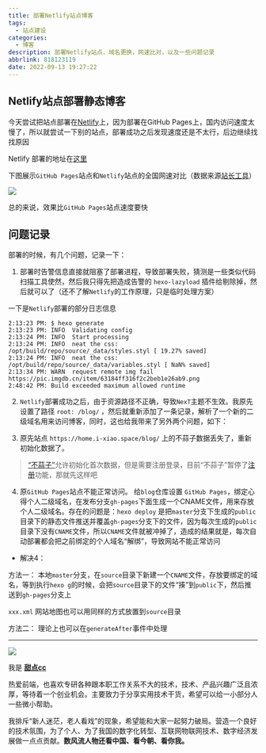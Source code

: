 ```yaml
---
title: 部署Netlify站点博客
tags:
  - 站点建设
categories:
  - 博客
description: 部署Netlify站点，域名更换，网速比对，以及一些问题记录
abbrlink: 818123119
date: 2022-09-13 19:27:22
---
```


## Netlify站点部署静态博客

今天尝试把站点部署在[Netlify](https://app.netlify.com/)上，因为部署在GitHub Pages上，国内访问速度太慢了，所以就尝试一下别的站点，部署成功之后发现速度还是不太行，后边继续找找原因

Netlify 部署的地址在[这里](https://m.i-xiao.space/)

下图展示`GitHub Pages`站点和`Netlify`站点的全国网速对比（数据来源[站长工具](https://tool.chinaz.com/)）

![](https://pic.imgdb.cn/item/63218cd316f2c2beb1b2619a.jpg)

总的来说，效果比`GitHub Pages`站点速度要快


## 问题记录

部署的时候，有几个问题，记录一下：

1. 部署时告警信息直接就阻塞了部署进程，导致部署失败，猜测是一些类似代码扫描工具使然，然后我只得先把造成告警的 `hexo-lazyload` 插件给剔除掉，然后就可以了（还不了解`Netlify`的工作原理，只是临时处理方案）

一下是`Netlify`部署的部分日志信息
```
2:13:23 PM: $ hexo generate
2:13:23 PM: INFO  Validating config
2:13:24 PM: INFO  Start processing
2:13:24 PM: INFO  neat the css: /opt/build/repo/source/_data/styles.styl [ 19.27% saved]
2:13:24 PM: INFO  neat the css: /opt/build/repo/source/_data/variables.styl [ NaN% saved]
2:13:34 PM: WARN  request remote img fail https://pic.imgdb.cn/item/63184ff316f2c2beb1e26ab9.png
2:48:42 PM: Build exceeded maximum allowed runtime
```

2. `Netlify`部署成功之后，由于资源路径不正确，导致`NexT`主题不生效。我原先设置了路径 `root: /blog/` ，然后就重新添加了一条记录，解析了一个新的二级域名用来访问博客，同时，这也给我带来了另外两个问题，如下：

3. 原先站点 `https://home.i-xiao.space/blog/` 上的不蒜子数据丢失了，重新初始化数据了。

> [“不蒜子”](http://ibruce.info/2015/04/04/busuanzi/)允许初始化首次数据，但是需要注册登录，目前“不蒜子”暂停了[注册](http://busuanzi.ibruce.info/)功能，那就先这样吧

4. 原`GitHub Pages`站点不能正常访问。 给`blog`仓库设置 `GitHub Pages`，绑定心得个人二级域名，在发布分支`gh-pages`下面生成一个CNAME文件，用来存放个人二级域名。存在的问题是：`hexo deploy` 是把`master`分支下生成的`public`目录下的静态文件推送并覆盖`gh-pages`分支下的文件，因为每次生成的`public`目录下没有`CNAME`文件，所以`CNAME`文件就被冲掉了，造成的结果就是，每次自动部署都会把之前绑定的个人域名“解绑”，导致网站不能正常访问

- 解决4：

方法一： 本地`master`分支，在`source`目录下新建一个`CNAME`文件，存放要绑定的域名，等到执行`hexo g`的时候，会把`source`目录下的文件“揍”到`public`下，然后推送到`gh-pages`分支上

`xxx.xml` 网站地图也可以用同样的方式放置到`source`目录

方法二： 理论上也可以在`generateAfter`事件中处理


---


![](https://cdn.jsdelivr.net/gh/all-smile/nav@1.0.7/static/images/wind_girl.webp)


我是 [**甜点cc**](https://home.i-xiao.space/)

热爱前端，也喜欢专研各种跟本职工作关系不大的技术，技术、产品兴趣广泛且浓厚，等待着一个创业机会。主要致力于分享实用技术干货，希望可以给一小部分人一些微小帮助。

我排斥“新人迷茫，老人看戏”的现象，希望能和大家一起努力破局。营造一个良好的技术氛围，为了个人、为了我国的数字化转型、互联网物联网技术、数字经济发展做一点点贡献。**数风流人物还看中国、看今朝、看你我。**